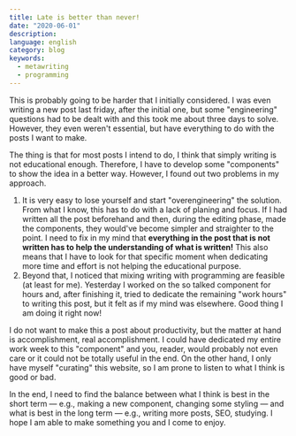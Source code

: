```yaml
---
title: Late is better than never!
date: "2020-06-01"
description:
language: english
category: blog
keywords:
  - metawriting
  - programming
---
```


This is probably going to be harder that I initially considered. I was even writing a new post last friday, after the initial one, but some "engineering" questions had to be dealt with and this took me about three days to solve. However, they even weren't essential, but have everything to do with the posts I want to make.

The thing is that for most posts I intend to do, I think that simply writing is not educational enough. Therefore, I have to develop some "components" to show the idea in a better way. However, I found out two problems in my approach.

1. It is very easy to lose yourself and start "overengineering" the solution. From what I know, this has to do with a lack of planing and focus. If I had written all the post beforehand and then, during the editing phase, made the components, they would've become simpler and straighter to the point. I need to fix in my mind that **everything in the post that is not written has to help the understanding of what is written!** This also means that I have to look for that specific moment when dedicating more time and effort is not helping the educational purpose.
2. Beyond that, I noticed that mixing writing with programming are feasible (at least for me). Yesterday I worked on the so talked component for hours and, after finishing it, tried to dedicate the remaining "work hours" to writing this post, but it felt as if my mind was elsewhere. Good thing I am doing it right now!

I do not want to make this a post about productivity, but the matter at hand is accomplishment, real accomplishment. I could have dedicated my entire work week to this "component" and you, reader, would probably not even care or it could not be totally useful in the end. On the other hand, I only have myself "curating" this website, so I am prone to listen to what I think is good or bad.

In the end, I need to find the balance between what I think is best in the short term — e.g., making a new component, changing some styling — and what is best in the long term — e.g., writing more posts, SEO, studying. I hope I am able to make something you and I come to enjoy.
